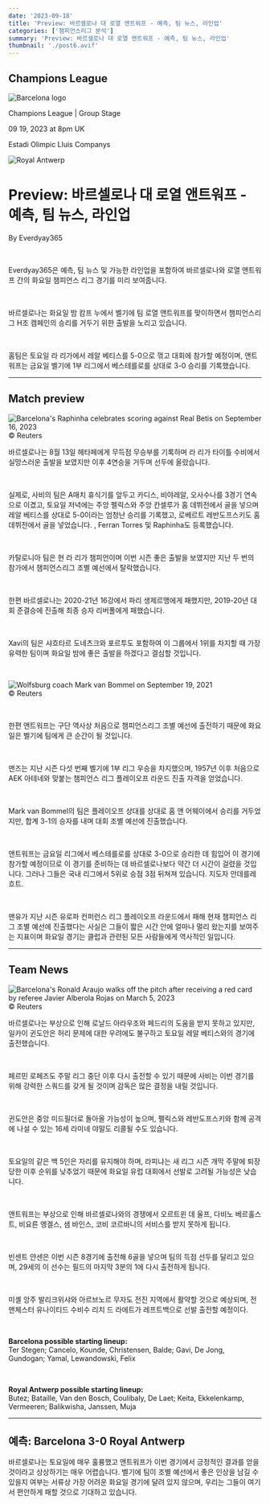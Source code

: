 ```yaml
---
date: '2023-09-18'
title: 'Preview: 바르셀로나 대 로열 앤트워프 - 예측, 팀 뉴스, 라인업'
categories: ['챔피언스리그 분석']
summary: 'Preview: 바르셀로나 대 로열 앤트워프 - 예측, 팀 뉴스, 라인업'
thumbnail: './post6.avif'
---
```


## Champions League

![Barcelona logo](https://sm.imgix.net/19/06/barlog.png?w=60&h=60&auto=compress,format&fit=clip 'Barcelona logo')

Champions League | Group Stage

09 19, 2023 at 8pm UK

Estadi Olimpic Lluis Companys

![Royal Antwerp](https://sm.imgix.net/23/29/antlog.png?w=60&h=60&auto=compress,format&fit=clip 'Royal Antwerp')

# Preview: 바르셀로나 대 로열 앤트워프 - 예측, 팀 뉴스, 라인업

By Everdyay365

<br />

Everdyay365은 예측, 팀 뉴스 및 가능한 라인업을 포함하여 바르셀로나와 로열 앤트워프 간의 화요일 챔피언스 리그 경기를 미리 보여줍니다.

<br />

바르셀로나는 화요일 밤 캄프 누에서 벨기에 팀 로열 앤트워프를 맞이하면서 챔피언스리그 H조 캠페인의 승리를 거두기 위한 출발을 노리고 있습니다.

<br />

홈팀은 토요일 라 리가에서 레알 베티스를 5-0으로 꺾고 대회에 참가할 예정이며, 앤트워프는 금요일 벨기에 1부 리그에서 베스테를로를 상대로 3-0 승리를 기록했습니다.

---

## Match preview

![Barcelona's Raphinha celebrates scoring against Real Betis on September 16, 2023](https://sm.imgix.net/23/37/barbet.JPG?w=640&h=480&auto=compress,format&fit=clip "Barcelona's Raphinha celebrates scoring against Real Betis on September 16, 2023")<br/>© Reuters

바르셀로나는 8월 13일 헤타페에게 무득점 무승부를 기록하며 라 리가 타이틀 수비에서 실망스러운 출발을 보였지만 이후 4연승을 거두며 선두에 올랐습니다.

<br />

실제로, 사비의 팀은 A매치 휴식기를 앞두고 카디스, 비야레알, 오사수나를 3경기 연속으로 이겼고, 토요일 저녁에는 주앙 펠릭스와 주앙 칸셀루가 홈 데뷔전에서 골을 넣으며 레알 베티스를 상대로 5-0이라는 엄청난 승리를 기록했고, 로베르트 레반도프스키도 홈 데뷔전에서 골을 넣었습니다. , Ferran Torres 및 Raphinha도 등록했습니다.

<br />

카탈로니아 팀은 현 라 리가 챔피언이며 이번 시즌 좋은 출발을 보였지만 지난 두 번의 참가에서 챔피언스리그 조별 예선에서 탈락했습니다.

<br />

한편 바르셀로나는 2020-21년 16강에서 파리 생제르맹에게 패했지만, 2019-20년 대회 준결승에 진출해 최종 승자 리버풀에게 패했습니다.

<br />

Xavi의 팀은 샤흐타르 도네츠크와 포르투도 포함하여 이 그룹에서 1위를 차지할 때 가장 유력한 팀이며 화요일 밤에 좋은 출발을 하겠다고 결심할 것입니다.

<br />

![Wolfsburg coach Mark van Bommel on September 19, 2021](https://sm.imgix.net/21/37/mark-van-bommel.jpg?w=640&h=480&auto=compress,format&fit=clip 'Wolfsburg coach Mark van Bommel on September 19, 2021')<br/>© Reuters

<br />

한편 앤트워프는 구단 역사상 처음으로 챔피언스리그 조별 예선에 출전하기 때문에 화요일은 벨기에 팀에게 큰 순간이 될 것입니다.

<br />

맨즈는 지난 시즌 다섯 번째 벨기에 1부 리그 우승을 차지했으며, 1957년 이후 처음으로 AEK 아테네와 맞붙는 챔피언스 리그 플레이오프 라운드 진출 자격을 얻었습니다.

<br />

Mark van Bommel의 팀은 플레이오프 상대를 상대로 홈 앤 어웨이에서 승리를 거두었지만, 합계 3-1의 승자를 내며 대회 조별 예선에 진출했습니다.

<br />

앤트워프는 금요일 리그에서 베스테를로를 상대로 3-0으로 승리한 데 힘입어 이 경기에 참가할 예정이므로 이 경기를 준비하는 데 바르셀로나보다 약간 더 시간이 걸렸을 것입니다. 그러나 그들은 국내 리그에서 5위로 승점 3점 뒤쳐져 있습니다. 지도자 안데를레흐트.

<br />

맨유가 지난 시즌 유로파 컨퍼런스 리그 플레이오프 라운드에서 패해 현재 챔피언스 리그 조별 예선에 진출했다는 사실은 그들이 짧은 시간 안에 얼마나 멀리 왔는지를 보여주는 지표이며 화요일 경기는 클럽과 관련된 모든 사람들에게 역사적인 일입니다.

---

## Team News

![Barcelona's Ronald Araujo walks off the pitch after receiving a red card by referee Javier Alberola Rojas on March 5, 2023](https://sm.imgix.net/23/10/ronald-araujo.jpg?w=640&h=480&auto=compress,format&fit=clip "Barcelona's Ronald Araujo walks off the pitch after receiving a red card by referee Javier Alberola Rojas on March 5, 2023")<br/>© Reuters

바르셀로나는 부상으로 인해 로날드 아라우조와 페드리의 도움을 받지 못하고 있지만, 일카이 귄도안은 허리 문제에 대한 우려에도 불구하고 토요일 레알 베티스와의 경기에 출전했습니다.

<br />

페르민 로페즈도 주말 리그 중단 이후 다시 출전할 수 있기 때문에 사비는 이번 경기를 위해 강력한 스쿼드를 갖게 될 것이며 감독은 많은 결정을 내릴 것입니다.

<br />

귄도안은 중앙 미드필더로 돌아올 가능성이 높으며, 펠릭스와 레반도프스키와 함께 공격에 나설 수 있는 16세 라미네 야말도 리콜될 수도 있습니다.

<br />

토요일의 같은 백 5인은 자리를 유지해야 하며, 라피냐는 새 리그 시즌 개막 주말에 퇴장당한 이후 순위를 낮추었기 때문에 화요일 유럽 대회에서 선발로 고려될 가능성은 낮습니다.

<br />

앤트워프는 부상으로 인해 바르셀로나와의 경쟁에서 오르트윈 데 울프, 다비노 베르훌스트, 비요른 엥겔스, 샘 바인스, 코비 코르바니의 서비스를 받지 못하게 됩니다.

<br />

빈센트 얀센은 이번 시즌 8경기에 출전해 6골을 넣으며 팀의 득점 선두를 달리고 있으며, 29세의 이 선수는 필드의 마지막 3분의 1에 다시 출전하게 됩니다.

<br />

미셸 앙주 발리크위샤와 아르브노르 무자도 전진 지역에서 활약할 것으로 예상되며, 전 맨체스터 유나이티드 수비수 리치 드 라에트가 레프트백으로 선발 출전할 예정이다.

<br />

**Barcelona possible starting lineup:**  
Ter Stegen; Cancelo, Kounde, Christensen, Balde; Gavi, De Jong, Gundogan; Yamal, Lewandowski, Felix

<br />

**Royal Antwerp possible starting lineup:**  
Butez; Bataille, Van den Bosch, Coulibaly, De Laet; Keita, Ekkelenkamp, Vermeeren; Balikwisha, Janssen, Muja

---

## 예측: Barcelona 3-0 Royal Antwerp

바르셀로나는 토요일에 매우 훌륭했고 앤트워프가 이번 경기에서 긍정적인 결과를 얻을 것이라고 상상하기는 매우 어렵습니다. 벨기에 팀이 조별 예선에서 좋은 인상을 남길 수 있을지 여부는 서류상 가장 어려운 화요일 경기에 달려 있지 않으며, 우리는 그들이 여기서 편안하게 패할 것으로 기대하고 있습니다.

<br />
